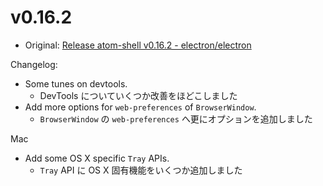 # v0.16.2

* Original: [Release atom-shell v0.16.2 - electron/electron](https://github.com/electron/electron/releases/tag/v0.16.2)


Changelog:

* Some tunes on devtools.
  * DevTools についていくつか改善をほどこしました
* Add more options for `web-preferences` of `BrowserWindow`.
  * `BrowserWindow` の `web-preferences` へ更にオプションを追加しました

Mac

* Add some OS X specific `Tray` APIs.
  * `Tray` API に OS X 固有機能をいくつか追加しました

